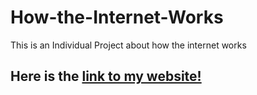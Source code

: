 # How-the-Internet-Works
This is an Individual Project about how the internet works 
## Here is the [link to my website!](https://vp373.github.io/How-the-Internet-Works/)
